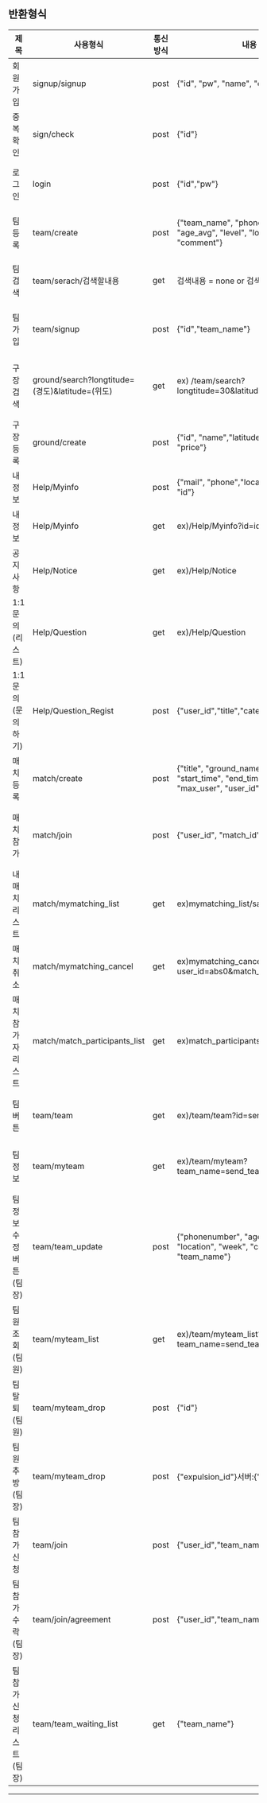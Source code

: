 ## 반환형식
|제목|사용형식|통신방식|내용|결과값|
|-----|-----|-----|-----|-----|
|회원가입|signup/signup|post|{"id", "pw", "name", "email"} |성공 시 : "Success",   에러 시 : (err내용)|
|중복확인|sign/check |post|{"id"}|성공 시 : "duplication",에러 시 : "no duplication"|
|로그인|login |post|{"id","pw"}|성공 시 : "Success",에러 시 : "No find"|
|팀등록|team/create |post|{"team_name", "phonenumber", "age_avg", "level", "location", "week", "comment"}|성공 시 : "Success",에러 시 : "Failed"|
|팀검색|team/serach/검색할내용 |get|검색내용 = none or 검색할내용|성공 시 : "duplication",에러 시 : "no duplication"|
|팀가입|team/signup |post|{"id","team_name"}|성공 시 : "Success",에러 시 : (err내용)|
|구장검색|ground/search?longtitude=(경도)&latitude=(위도) |get|ex) /team/search?longtitude=30&latitude=30|성공 시 : "Success",결과 없을 시 : : "no find",에러 시 : (err내용)|
|구장등록|ground/create |post|{"id", "name","latitude", "longtitude", "price"}|성공 시 : "Success",에러 시 : (err내용)|
|내 정보|Help/Myinfo |post|{"mail", "phone","location", "position", "id"}|성공 시 : 200,에러 시 : 404|
|내 정보|Help/Myinfo |get|ex)/Help/Myinfo?id=id|성공 시 : 200,에러 시 :404|
|공지사항|Help/Notice |get|ex)/Help/Notice|성공 시 : 200,에러 시 : 404|
|1:1문의(리스트)|Help/Question |get|ex)/Help/Question|성공 시 : 200,에러 시 : 404|
|1:1문의(문의하기)|Help/Question_Regist |post|{"user_id","title","category","content"}|성공 시 : 200,에러 시 : 404|
|매치등록|match/create |post|{"title", "ground_name", "date", "start_time", "end_time", "cost", "max_user",	"user_id"}|성공 시 : "Success",에러 시 : (err내용)|
|매치참가|match/join |post|{"user_id",	"match_id"}|성공 시 : "Success", 인원초과 : "full",에러 시 : (err내용)|
|내매치리스트|match/mymatching_list |get|ex)mymatching_list/sanghun|성공 시 : "Success", 에러 시 : (err내용)|
|매치취소|match/mymatching_cancel |get|ex)mymatching_cancel/?user_id=abs0&match_id=1|성공 시 : "Success", 에러 시 : (err내용)|
|매치참가자리스트|match/match_participants_list |get|ex)match_participants_list/match_id|성공 시 : 200,에러 시 : 404|
|팀버튼|team/team |get|ex)/team/team?id=send_id|성공 시 : "Success",에러 시 : (err내용)|
|팀정보|team/myteam |get|ex)/team/myteam?team_name=send_teamname|성공 시 : "Success",에러 시 : (err내용)|
|팀정보수정버튼(팀장)|team/team_update |post|{"phonenumber", "age_avg","level", "location", "week", "comment", "team_name"}|성공 시 : "Success",에러 시 : (err내용)|
|팀원조회(팀원)|team/myteam_list |get|ex)/team/myteam_list?team_name=send_teamname|성공 시 : "Success",에러 시 : (err내용)|
|팀 탈퇴(팀원)|team/myteam_drop |post|{"id"}|성공 시 : "Success",에러 시 : (err내용)|
|팀원 추방(팀장)|team/myteam_drop |post|{"expulsion_id"}서버:{"id"}|성공 시 : "Success",에러 시 : (err내용)|
|팀참가신청|team/join|post|{"user_id","team_name"}|성공 시 : 200,에러 시 : 404|
|팀참가수락(팀장)|team/join/agreement|post|{"user_id","team_name"}|성공 시 : 200,에러 시 : 404|
|팀참가신청리스트(팀장)|team/team_waiting_list|get|{"team_name"}|성공 시 : 200,에러 시 : 404|


---

